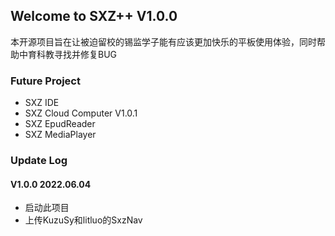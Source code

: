 ## Welcome to SXZ++ V1.0.0

本开源项目旨在让被迫留校的锡监学子能有应该更加快乐的平板使用体验，同时帮助中育科教寻找并修复BUG

### Future Project

- SXZ IDE
- SXZ Cloud Computer V1.0.1
- SXZ EpudReader
- SXZ MediaPlayer

### Update Log

#### V1.0.0 2022.06.04

- 启动此项目
- 上传KuzuSy和litluo的SxzNav
